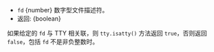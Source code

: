 <!-- YAML
added: v0.5.8
-->

* `fd` {number} 数字型文件描述符。
* 返回: {boolean}

如果给定的 `fd` 与 TTY 相关联，则 `tty.isatty()` 方法返回 `true`，否则返回 `false`，包括 `fd` 不是非负整数时。

